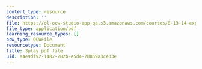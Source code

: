 ```yaml
---
content_type: resource
description: ''
file: https://ol-ocw-studio-app-qa.s3.amazonaws.com/courses/8-13-14-experimental-physics-i-ii-junior-lab-fall-2016-spring-2017/a4e9df921482282be5d428859a3ce33e_SDTtTSHr_yE.pdf
file_type: application/pdf
learning_resource_types: []
ocw_type: OCWFile
resourcetype: Document
title: 3play pdf file
uid: a4e9df92-1482-282b-e5d4-28859a3ce33e
---
```

